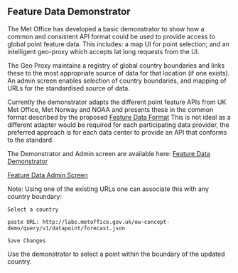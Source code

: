 ## Feature Data Demonstrator
The Met Office has developed a basic demonstrator to show how a common and consistent API format could be used to provide access to global point feature data. This includes: a map UI for point selection; and an intelligent geo-proxy which accepts lat long requests from the UI. 

The Geo Proxy maintains a registry of global country boundaries and links these to the most appropriate source of data for that location (if one exists). An admin screen enables selection of country boundaries, and mapping of URLs for the standardised source of data.

Currently the demonstrator adapts the different point feature APIs from UK Met Office, Met Norway and NOAA and presents these in the common format described by the proposed [Feature Data Format](https://github.com/opengeospatial/weather-on-the-web/blob/master/Specification/Feature%20Data%20Format%20proposal.md)
This is not ideal as a different adapter would be required for each participating data provider, the preferred approach is for each data center to provide an API that conforms to the standard.

The Demonstrator and Admin screen are available here:
[Feature Data Demonstrator](http://labs.metoffice.gov.uk/map/owdemo/)

[Feature Data Admin Screen](http://labs.metoffice.gov.uk/map/owdemo/admin.html)

Note: Using one of the existing URLs one can associate this with any country boundary:

`Select a country`

`paste URL: http://labs.metoffice.gov.uk/ow-concept-demo/query/v1/datapoint/forecast.json`

`Save Changes`

Use the demonstrator to select a point within the boundary of the updated country.
